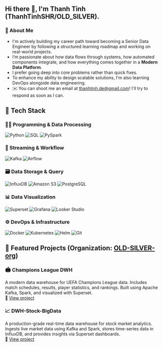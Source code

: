 ## Hi there 👋, I'm Thanh Tinh (ThanhTinhSHR/OLD_SILVER).
### 💫 About Me

- I'm actively building my career path toward becoming a Senior Data Engineer by following a structured learning roadmap and working on real-world projects.
- I’m passionate about how data flows through systems, how automated components integrate, and how everything comes together in a **Modern Data Platform**.  
- I prefer going deep into core problems rather than quick fixes.  
- To enhance my ability to design scalable solutions, I'm also learning DevOps alongside data engineering.
- ✉️ You can shoot me an email at thanhtinh.de@gmail.com! I'll try to respond as soon as I can.

## 🚀 Tech Stack

### 👨‍💻 Programming & Data Processing  
![Python](https://img.shields.io/badge/Python-3776AB?style=for-the-badge&logo=python&logoColor=white) ![SQL](https://img.shields.io/badge/SQL-003B57?style=for-the-badge&logo=postgresql&logoColor=white) ![PySpark](https://img.shields.io/badge/PySpark-E25A1C?style=for-the-badge&logo=apachespark&logoColor=white)

### 🔄 Streaming & Workflow  
![Kafka](https://img.shields.io/badge/Kafka-231F20?style=for-the-badge&logo=apachekafka&logoColor=white) ![Airflow](https://img.shields.io/badge/Airflow-017CEE?style=for-the-badge&logo=apacheairflow&logoColor=white)

### 🗃️ Data Storage & Query  
![InfluxDB](https://img.shields.io/badge/InfluxDB-22ADF6?style=for-the-badge&logo=influxdb&logoColor=white) ![Amazon S3](https://img.shields.io/badge/Amazon%20S3-569A31?style=for-the-badge&logo=amazonaws&logoColor=white) ![PostgreSQL](https://img.shields.io/badge/PostgreSQL-336791?style=for-the-badge&logo=postgresql&logoColor=white)

### 📊 Data Visualization  
![Superset](https://img.shields.io/badge/Superset-181717?style=for-the-badge&logo=apache&logoColor=white) ![Grafana](https://img.shields.io/badge/Grafana-F46800?style=for-the-badge&logo=grafana&logoColor=white) ![Looker Studio](https://img.shields.io/badge/Looker%20Studio-4285F4?style=for-the-badge&logo=googleanalytics&logoColor=white)

### ⚙️ DevOps & Infrastructure  
![Docker](https://img.shields.io/badge/Docker-2496ED?style=for-the-badge&logo=docker&logoColor=white) ![Kubernetes](https://img.shields.io/badge/Kubernetes-326CE5?style=for-the-badge&logo=kubernetes&logoColor=white) ![Helm](https://img.shields.io/badge/Helm-0F1689?style=for-the-badge&logo=helm&logoColor=white) ![Git](https://img.shields.io/badge/Git-F05032?style=for-the-badge&logo=git&logoColor=white)

## 🚀 Featured Projects (Organization: [OLD-SILVER-org](https://github.com/OLD-SILVER-org))

### 🏟 Champions League DWH  
A modern data warehouse for UEFA Champions League data. Includes match schedules, results, player statistics, and rankings. Built using Apache Kafka, Spark, and visualized with Superset.  
🔗 [View project](https://github.com/OLD-SILVER-org/champions-league-dwh)

### 📈 DWH-Stock-BigData  
A production-grade real-time data warehouse for stock market analytics. Ingests live market data using Kafka and Spark, stores time-series data in InfluxDB, and provides insights via Superset dashboards.  
🔗 [View project](https://github.com/OLD-SILVER-org/DWH-Stock-BigData)


